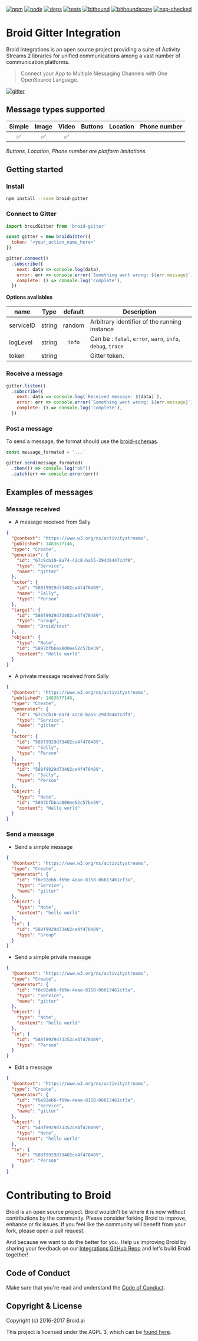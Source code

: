 [![npm][npm]][npm-url]
[![node][node]][node-url]
[![deps][deps]][deps-url]
[![tests][tests]][tests-url]
[![bithound][bithound]][bithound-url]
[![bithoundscore][bithoundscore]][bithoundscore-url]
[![nsp-checked][nsp-checked]][nsp-checked-url]

# Broid Gitter Integration

Broid Integrations is an open source project providing a suite of Activity Streams 2 libraries for unified communications among a vast number of communication platforms.

> Connect your App to Multiple Messaging Channels with  One OpenSource Language.

[![gitter](https://badges.gitter.im/broidHQ/broid.svg)](https://t.broid.ai/c/Blwjlw?utm_source=github&utm_medium=readme&utm_campaign=top&link=gitter)

## Message types supported

| Simple   | Image    | Video  | Buttons  | Location  | Phone number |
|:--------:|:--------:|:------:|:--------:|:---------:|:------------:|
| ✅       | ✅      | ✅     |          |        |              |

_Buttons, Location, Phone number are platform limitations._

## Getting started

### Install

```bash
npm install --save broid-gitter
```

### Connect to Gitter

```javascript
import broidGitter from 'broid-gitter'

const gitter = new broidGitter({
  token: '<your_action_name_here>'
})

gitter.connect()
  .subscribe({
    next: data => console.log(data),
    error: err => console.error(`Something went wrong: ${err.message}`),
    complete: () => console.log('complete'),
  })
```

**Options availables**

| name            | Type     | default    | Description  |
| --------------- |:--------:| :--------: | --------------------------|
| serviceID       | string   | random     | Arbitrary identifier of the running instance |
| logLevel        | string   | `info`     | Can be : `fatal`, `error`, `warn`, `info`, `debug`, `trace` |
| token           | string   |            | Gitter token. |

### Receive a message

```javascript
gitter.listen()
  .subscribe({
    next: data => console.log(`Received message: ${data}`),
    error: err => console.error(`Something went wrong: ${err.message}`),
    complete: () => console.log('complete'),
  })
```

### Post a message

To send a message, the format should use the [broid-schemas](https://github.com/broidhq/broid-schemas).

```javascript
const message_formated = '...'

gitter.send(message_formated)
  .then(() => console.log("ok"))
  .catch(err => console.error(err))
```

## Examples of messages

### Message received

- A message received from Sally

```json
{
  "@context": "https://www.w3.org/ns/activitystreams",
  "published": 1483677146,
  "type": "Create",
  "generator": {
    "id": "67c9cb10-8a74-42c8-ba55-294d0447cdf9",
    "type": "Service",
    "name": "gitter"
  },
  "actor": {
    "id": "588f9929d73402ce4f470489",
    "name": "Sally",
    "type": "Person"
  },
  "target": {
    "id": "588f9929d73402ce4f470489",
    "type": "Group",
    "name": "Broid/test"
  },
  "object": {
    "type": "Note",
    "id": "5897bfbbaa800ee52c57be39",
    "content": "Hello world"
  }
}
```

- A private message received from Sally

```json
{
  "@context": "https://www.w3.org/ns/activitystreams",
  "published": 1483677146,
  "type": "Create",
  "generator": {
    "id": "67c9cb10-8a74-42c8-ba55-294d0447cdf9",
    "type": "Service",
    "name": "gitter"
  },
  "actor": {
    "id": "588f9929d73402ce4f470489",
    "name": "Sally",
    "type": "Person"
  },
  "target": {
    "id": "588f9929d73402ce4f470489",
    "name": "Sally",
    "type": "Person"
  },
  "object": {
    "type": "Note",
    "id": "5897bfbbaa800ee52c57be39",
    "content": "Hello world"
  }
}
```

### Send a message

- Send a simple message

```json
{
  "@context": "https://www.w3.org/ns/activitystreams",
  "type": "Create",
  "generator": {
    "id": "f6e92eb6-f69e-4eae-8158-06613461cf3a",
    "type": "Service",
    "name": "gitter"
  },
  "object": {
    "type": "Note",
    "content": "hello world"
  },
  "to": {
    "id": "588f9929d73402ce4f470489",
    "type": "Group"
  }
}
```

- Send a simple private message

```json
{
  "@context": "https://www.w3.org/ns/activitystreams",
  "type": "Create",
  "generator": {
    "id": "f6e92eb6-f69e-4eae-8158-06613461cf3a",
    "type": "Service",
    "name": "gitter"
  },
  "object": {
    "type": "Note",
    "content": "hello world"
  },
  "to": {
    "id": "588f9929d73352ce4f470489",
    "type": "Person"
  }
}
```

- Edit a message

```json
{
  "@context": "https://www.w3.org/ns/activitystreams",
  "type": "Create",
  "generator": {
    "id": "f6e92eb6-f69e-4eae-8158-06613461cf3a",
    "type": "Service",
    "name": "gitter"
  },
  "object": {
    "id": "548f9929d73352ce4f470499",
    "type": "Note",
    "content": "hello world"
  },
  "to": {
    "id": "588f9929d73402ce4f470489",
    "type": "Person"
  }
}
```

# Contributing to Broid

Broid is an open source project. Broid wouldn't be where it is now without contributions by the community. Please consider forking Broid to improve, enhance or fix issues. If you feel like the community will benefit from your fork, please open a pull request.

And because we want to do the better for you. Help us improving Broid by
sharing your feedback on our [Integrations GitHub Repo](https://github.com/broidhq/integrations) and let's build Broid together!

## Code of Conduct

Make sure that you're read and understand the [Code of Conduct](http://contributor-covenant.org/version/1/2/0/).

## Copyright & License

Copyright (c) 2016-2017 Broid.ai

This project is licensed under the AGPL 3, which can be
[found here](https://www.gnu.org/licenses/agpl-3.0.en.html).

[npm]: https://img.shields.io/badge/npm-broid-green.svg?style=flat
[npm-url]: https://www.npmjs.com/~broid

[node]: https://img.shields.io/node/v/broid-gitter.svg
[node-url]: https://nodejs.org

[deps]: https://img.shields.io/badge/dependencies-checked-green.svg?style=flat
[deps-url]: #integrations

[tests]: https://img.shields.io/travis/broidHQ/integrations/master.svg
[tests-url]: https://travis-ci.org/broidHQ/integrations

[bithound]: https://img.shields.io/bithound/code/github/broidHQ/integrations.svg
[bithound-url]: https://www.bithound.io/github/broidHQ/integrations

[bithoundscore]: https://www.bithound.io/github/broidHQ/integrations/badges/score.svg
[bithoundscore-url]: https://www.bithound.io/github/broidHQ/integrations

[nsp-checked]: https://img.shields.io/badge/nsp-checked-green.svg?style=flat
[nsp-checked-url]: https://nodesecurity.io

